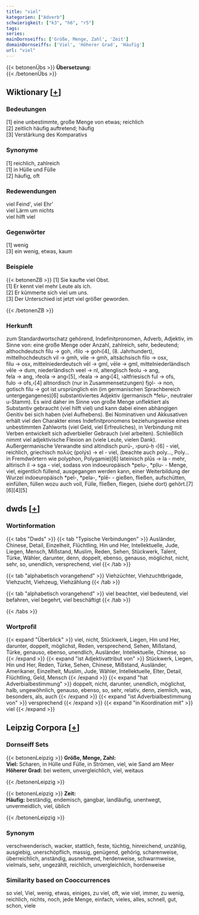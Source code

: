 ```yaml
---
title: "viel"
kategorien: ["Adverb"]
schwierigkeit: ["k3", "h6", "r5"]
tags:
series:
mainDornseiffs: ['Größe, Menge, Zahl', 'Zeit']
domainDornseiffs: ['Viel', 'Höherer Grad', 'Häufig']
url: "viel"
---
```


{{< betonenÜbs >}}
**Übersetzung:**  
{{< /betonenÜbs >}}

## Wiktionary [[+](https://de.wiktionary.org/wiki/viel)]

### Bedeutungen
[1] eine unbestimmte, große Menge von etwas; reichlich  
[2] zeitlich häufig auftretend; häufig  
[3] Verstärkung des Komparativs  

### Synonyme
[1] reichlich, zahlreich  
[1] in Hülle und Fülle  
[2] häufig, oft  

### Redewendungen
viel Feind', viel Ehr'  
viel Lärm um nichts  
viel hilft viel  

### Gegenwörter
[1] wenig  
[3] ein wenig, etwas, kaum  

### Beispiele
{{< betonenZB >}}
[1] Sie kaufte viel Obst.  
[1] Er kennt viel mehr Leute als ich.  
[2] Er kümmerte sich viel um uns.  
[3] Der Unterschied ist jetzt viel größer geworden.  

{{< /betonenZB >}}
### Herkunft
zum Standardwortschatz gehörend, Indefinitpronomen, Adverb, Adjektiv, im Sinne von: eine große Menge oder Anzahl, zahlreich, sehr, bedeutend; althochdeutsch filu → goh, ›filo → goh‹[4], (8. Jahrhundert), mittelhochdeutsch vil → gmh, vile → gmh, altsächsisch filo → osx, filu → osx, mittelniederdeutsch vēl → gml, vēle → gml, mittelniederländisch vēle → dum, niederländisch veel → nl, altenglisch feolu → ang, fela → ang, ›feola → ang‹[5], ›feala → ang‹[4], ›altfriesisch ful → ofs, fulo → ofs,‹[4] altnordisch (nur in Zusammensetzungen) fjǫl- → non, gotisch filu → got ist ursprünglich ein (im germanischen Sprachbereich untergegangenes)[6] substantiviertes Adjektiv (germanisch *felu-, neutraler u-Stamm). Es wird daher im Sinne von große Menge unflektiert als Substantiv gebraucht (viel hilft viel) und kann dabei einen abhängigen Genitiv bei sich haben (viel Aufhebens). Bei Nominativen und Akkusativen erhält viel den Charakter eines Indefinitpronomens beziehungsweise eines unbestimmten Zahlworts (viel Geld, viel Erfreuliches), in Verbindung mit Verben entwickelt sich adverbieller Gebrauch (viel arbeiten). Schließlich nimmt viel adjektivische Flexion an (viele Leute, vielen Dank). Außergermanische Verwandte sind altindisch purū-, ›purú-ḥ ‹[6] - viel, reichlich, griechisch πολύς (polýs) → el - viel, (beachte auch poly…, Poly… in Fremdwörtern wie polyphon, Polygamie)[6] lateinisch plūs → la - mehr, altirisch il → sga - viel, sodass von indoeuropäisch *pelu-, *pḷlu- - Menge, viel, eigentlich füllend, ausgegangen werden kann, einer Weiterbildung der Wurzel indoeuropäisch *pel-, *pelə-, *plē- - gießen, fließen, aufschütten, einfüllen, füllen wozu auch voll, Fülle, fließen, fliegen, (siehe dort) gehört.[7][6][4][5]  



## dwds [[+](https://www.dwds.de/wb/viel)]

### Wortinformation
{{< tabs "Dwds" >}}
{{< tab "Typische Verbindungen" >}}
Ausländer, Chinese, Detail, Einzelheit, Flüchtling, Hin und Her, Intellektuelle, Jude, Liegen, Mensch, Mißstand, Muslim, Reden, Sehen, Stückwerk, Talent, Türke, Wähler, darunter, denn, doppelt, ebenso, genauso, möglichst, nicht, sehr, so, unendlich, versprechend, viel
{{< /tab >}}

{{< tab "alphabetisch vorangehend" >}}
Viehzüchter, Viehzuchtbrigade, Viehzucht, Viehzeug, Viehzählung
{{< /tab >}}

{{< tab "alphabetisch vorangehend" >}}
viel beachtet, viel bedeutend, viel befahren, viel begehrt, viel beschäftigt
{{< /tab >}}

{{< /tabs >}}

### Wortprofil
{{< expand "Überblick" >}} viel, nicht, Stückwerk, Liegen, Hin und Her, darunter, doppelt, möglichst, Reden, versprechend, Sehen, Mißstand, Türke, genauso, ebenso, unendlich, Ausländer, Intellektuelle, Chinese, so {{< /expand >}}
{{< expand "ist Adjektivattribut von" >}} Stückwerk, Liegen, Hin und Her, Reden, Türke, Sehen, Chinese, Mißstand, Ausländer, Amerikaner, Einzelheit, Muslim, Jude, Wähler, Intellektuelle, Elter, Detail, Flüchtling, Geld, Mensch {{< /expand >}}
{{< expand "hat Adverbialbestimmung" >}} doppelt, nicht, darunter, unendlich, möglichst, halb, ungewöhnlich, genauso, ebenso, so, sehr, relativ, denn, ziemlich, was, besonders, als, auch {{< /expand >}}
{{< expand "ist Adverbialbestimmung von" >}} versprechend {{< /expand >}}
{{< expand "in Koordination mit" >}} viel {{< /expand >}}

## Leipzig Corpora [[+](https://corpora.uni-leipzig.de/en/res?word=viel&corpusId=deu_newscrawl-public_2018)]

### Dornseiff Sets
{{< betonenLeipzig >}}
**Größe, Menge, Zahl:**  
**Viel:** Scharen, in Hülle und Fülle, in Strömen, viel, wie Sand am Meer  
**Höherer Grad:** bei weitem, unvergleichlich, viel, weitaus  

{{< /betonenLeipzig >}}


{{< betonenLeipzig >}}
**Zeit:**  
**Häufig:** beständig, endemisch, gangbar, landläufig, unentwegt, unvermeidlich, viel, üblich  

{{< /betonenLeipzig >}}

### Synonym
verschwenderisch, wacker, stattlich, feste, tüchtig, hinreichend, unzählig, ausgiebig, unerschöpflich, massig, genügend, gehörig, scharenweise, überreichlich, anständig, ausnehmend, herdenweise, schwarmweise, vielmals, sehr, ungezählt, reichlich, unvergleichlich, hordenweise


### Similarity based on Cooccurrences
so viel, Viel, wenig, etwas, einiges, zu viel, oft, wie viel, immer, zu wenig, reichlich, nichts, noch, jede Menge, einfach, vieles, alles, schnell, gut, schon, viele

